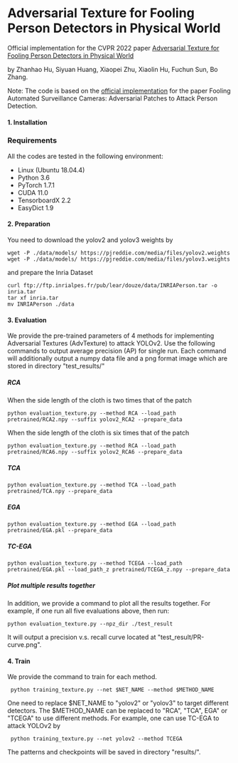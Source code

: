 # Adversarial Texture for Fooling Person Detectors in Physical World

Official implementation for the CVPR 2022 paper [Adversarial Texture for Fooling Person Detectors in Physical World](https://arxiv.org/abs/2203.03373)

by Zhanhao Hu, Siyuan Huang, Xiaopei Zhu, Xiaolin Hu, Fuchun Sun, Bo Zhang.

Note: The code is based on the [official implementation](https://gitlab.com/EAVISE/adversarial-yolo) for the paper Fooling Automated Surveillance Cameras: Adversarial Patches to Attack Person Detection.

#### 1. Installation
### Requirements
All the codes are tested in the following environment:
* Linux (Ubuntu 18.04.4)
* Python 3.6
* PyTorch 1.7.1
* CUDA 11.0
* TensorboardX 2.2
* EasyDict 1.9

#### 2. Preparation
You need to download the yolov2 and yolov3 weights by
```
wget -P ./data/models/ https://pjreddie.com/media/files/yolov2.weights
wget -P ./data/models/ https://pjreddie.com/media/files/yolov3.weights 
```
and prepare the Inria Dataset
```
curl ftp://ftp.inrialpes.fr/pub/lear/douze/data/INRIAPerson.tar -o inria.tar
tar xf inria.tar
mv INRIAPerson ./data
```
#### 3. Evaluation
We provide the pre-trained parameters of 4 methods for implementing Adversarial Textures (AdvTexture) to attack YOLOv2. Use the following commands to output average precision (AP) for single run. Each command will additionally output a numpy data file and a png format image which are stored in directory "test_results/"
##### RCA
When the side length of the cloth is two times that of the patch
```
python evaluation_texture.py --method RCA --load_path pretrained/RCA2.npy --suffix yolov2_RCA2 --prepare_data
```
When the side length of the cloth is six times that of the patch
```
python evaluation_texture.py --method RCA --load_path pretrained/RCA6.npy --suffix yolov2_RCA6 --prepare_data
```
##### TCA
```
python evaluation_texture.py --method TCA --load_path pretrained/TCA.npy --prepare_data
```
##### EGA
```
python evaluation_texture.py --method EGA --load_path pretrained/EGA.pkl --prepare_data
```
##### TC-EGA
```
python evaluation_texture.py --method TCEGA --load_path pretrained/EGA.pkl --load_path_z pretrained/TCEGA_z.npy --prepare_data
```
##### Plot multiple results together
In addition, we provide a command to plot all the results together. For example, if one run all five evaluations above, then run:
```
python evaluation_texture.py --npz_dir ./test_result
```
It will output a precision v.s. recall curve located at "test_result/PR-curve.png". 

<!-- An instance is shown below:
<p align="center">
  <img src="docs/PR-curve.png" width="70%">
</p>
 -->
 
#### 4. Train
We provide the command to train for each method.
```
 python training_texture.py --net $NET_NAME --method $METHOD_NAME
```
One need to replace $NET_NAME to "yolov2" or "yolov3" to target different detectors. The $METHOD_NAME can be replaced to "RCA", "TCA", EGA" or "TCEGA" to use different methods. For example, one can use TC-EGA to attack YOLOv2 by
```
 python training_texture.py --net yolov2 --method TCEGA
```
The patterns and checkpoints will be saved in directory "results/".
